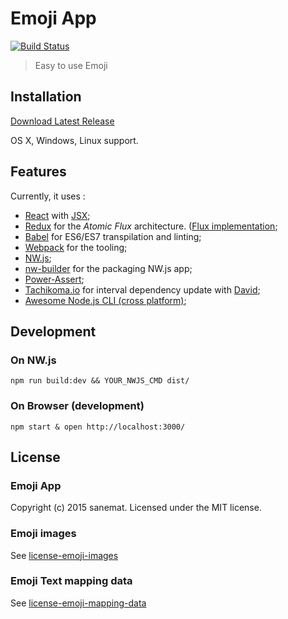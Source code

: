 # Emoji App

[![Build Status][travis-image]][travis-url]

> Easy to use Emoji


## Installation

[Download Latest Release](https://github.com/lyrictenor/nwjs-emoji-app/releases/latest)

OS X, Windows, Linux support.


## Features

Currently, it uses :

* [React](http://facebook.github.io/react/) with [JSX](https://facebook.github.io/jsx/);
* [Redux](https://github.com/gaearon/redux) for the _Atomic Flux_ architecture. ([Flux implementation](http://facebook.github.io/flux/);
* [Babel](https://babeljs.io/) for ES6/ES7 transpilation and linting;
* [Webpack](http://webpack.github.io/) for the tooling;
* [NW.js](http://nwjs.io/);
* [nw-builder](https://github.com/mllrsohn/nw-builder) for the packaging NW.js app;
* [Power-Assert](https://github.com/power-assert-js/power-assert);
* [Tachikoma.io](http://tachikoma.io/) for interval dependency update with [David](https://github.com/alanshaw/david);
* [Awesome Node.js CLI (cross platform)](https://github.com/lyrictenor/awesome-nodejs-cross-platform-cli);


## Development

### On NW.js

```
npm run build:dev && YOUR_NWJS_CMD dist/
```

### On Browser (development)

```
npm start & open http://localhost:3000/
```


## License

### Emoji App

Copyright (c) 2015 sanemat. Licensed under the MIT license.

### Emoji images

See [license-emoji-images](./license-emoji-images)

### Emoji Text mapping data

See [license-emoji-mapping-data](./license-emoji-mapping-data)


[travis-url]: https://travis-ci.org/lyrictenor/nwjs-emoji-app
[travis-image]: https://travis-ci.org/lyrictenor/nwjs-emoji-app.svg?branch=master
